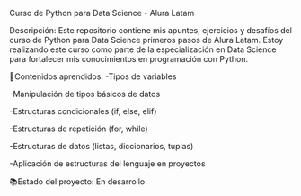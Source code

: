 Curso de Python para Data Science - Alura Latam

Descripción:
Este repositorio contiene mis apuntes, ejercicios y desafíos del curso de Python para Data Science primeros pasos de Alura Latam. 
Estoy realizando este curso como parte de la especialización en Data Science para fortalecer mis conocimientos en programación con Python.

 🧠Contenidos aprendidos:
-Tipos de variables

-Manipulación de tipos básicos de datos

-Estructuras condicionales (if, else, elif)

-Estructuras de repetición (for, while)

-Estructuras de datos (listas, diccionarios, tuplas)

-Aplicación de estructuras del lenguaje en proyectos

📚Estado del proyecto: En desarrollo
